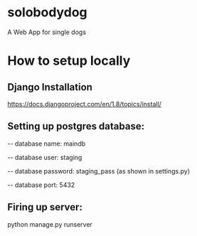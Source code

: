 # solobodydog
A Web App for single dogs


# How to setup locally
## Django Installation
https://docs.djangoproject.com/en/1.8/topics/install/


## Setting up postgres database:
-- database name: maindb

-- database user: staging

-- database password: staging_pass (as shown in settings.py)

-- database port: 5432

## Firing up server:

python manage.py runserver
